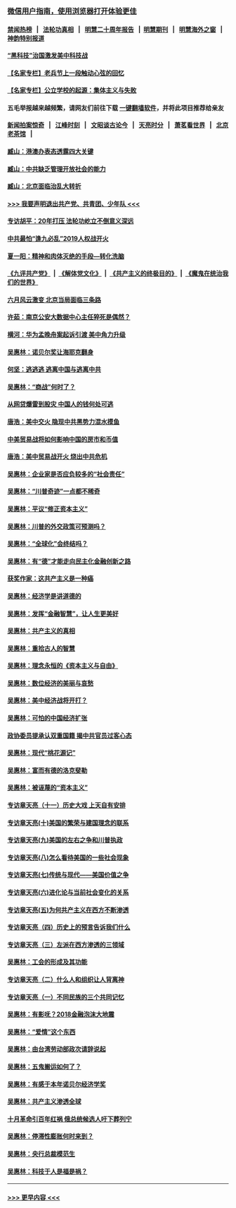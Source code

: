 ### [微信用户指南，使用浏览器打开体验更佳](https://github.com/gfw-breaker/banned-news1/blob/master/indexes/wechat-guide.md?t=0)
#### [禁闻热榜](热点新闻.md?t=0)  &nbsp;&nbsp;|&nbsp;&nbsp; [法轮功真相](https://github.com/gfw-breaker/truth/blob/master/README.md?t=0) &nbsp;&nbsp;|&nbsp;&nbsp; [明慧二十周年报告](https://github.com/gfw-breaker/mh-reports/blob/master/README.md?t=0) &nbsp;&nbsp;|&nbsp;&nbsp;[明慧期刊](https://github.com/gfw-breaker/mh-qikan) &nbsp;&nbsp;|&nbsp;&nbsp; [明慧海外之窗](https://github.com/gfw-breaker/mh-news/blob/master/README.md?t=0) &nbsp;&nbsp;|&nbsp;&nbsp; [神韵特别报道](https://github.com/gfw-breaker/mh-news/blob/master/shenyun.md?t=0)
#### [“黑科技”治国激发美中科技战](../pages/nsc423/n11638056.md?t=02061844) 
#### [【名家专栏】老兵节上一段触动心弦的回忆](../pages/nsc423/n11646016.md?t=02061844) 
#### [【名家专栏】公立学校的起源：集体主义与失败](../pages/nsc423/n11601833.md?t=02061844) 
#### 五毛举报越来越频繁，请网友们前往下载 [一键翻墙软件](https://github.com/gfw-breaker/ssr-accounts)，并将此项目推荐给亲友
#### [新闻拍案惊奇](https://github.com/gfw-breaker/banned-news1/blob/master/pages/link4.md) &nbsp;&nbsp;|&nbsp;&nbsp; [江峰时刻](https://github.com/gfw-breaker/banned-news1/blob/master/pages/link4.md) &nbsp;&nbsp;|&nbsp;&nbsp; [文昭谈古论今](https://github.com/gfw-breaker/banned-news1/blob/master/pages/link4.md) &nbsp;&nbsp;|&nbsp;&nbsp; [天亮时分](https://github.com/gfw-breaker/banned-news1/blob/master/pages/link4.md) &nbsp;&nbsp;|&nbsp;&nbsp; [萧茗看世界](https://github.com/gfw-breaker/banned-news1/blob/master/pages/link4.md) &nbsp;&nbsp;|&nbsp;&nbsp; [北京老茶馆](https://github.com/gfw-breaker/banned-news1/blob/master/pages/link4.md) &nbsp;&nbsp;|&nbsp;&nbsp; 
#### [臧山：港澳办表态透露四大关键](../pages/nsc423/n11421628.md?t=02061844) 
#### [臧山：中共缺乏管理开放社会的能力](../pages/nsc423/n11407457.md?t=02061844) 
#### [臧山：北京面临治乱大转折](../pages/nsc423/n11406895.md?t=02061844) 
#### [>>> 我要声明退出共产党、共青团、少年队 <<<](https://github.com/begood0513/goodnews/blob/master/quit/letter.md) 
#### [专访胡平：20年打压 法轮功屹立不倒意义深远](../pages/nsc423/n11398800.md?t=02061844) 
#### [中共最怕“逢九必乱”2019人权战开火](../pages/nsc423/n11385248.md?t=02061844) 
#### [夏一阳：精神和肉体灭绝的手段—转化洗脑](../pages/nsc423/n11368250.md?t=02061844) 
#### [《九评共产党》](https://github.com/begood0513/9ping.md/blob/master/README.md) &nbsp;|&nbsp; [《解体党文化》](../../../../jtdwh.md/blob/master/README.md)  &nbsp;|&nbsp; [《共产主义的终极目的》](../../../../gczydzjmd.md/blob/master/README.md) &nbsp;|&nbsp; [《魔鬼在统治我们的世界》](../../../../mgztzwmdsj.md/blob/master/README.md) 
#### [六月风云激变 北京当局面临三条路](../pages/nsc423/n11313668.md?t=02061844) 
#### [许茹：南京公安大数据中心主任猝死是偶然？](../pages/nsc423/n11064744.md?t=02061844) 
#### [横河：华为孟晚舟案起诉引渡 美中角力升级](../pages/nsc423/n11027230.md?t=02061844) 
#### [吴惠林：诺贝尔奖让海耶克翻身](../pages/nsc423/n10890049.md?t=02061844) 
#### [何坚：逃逃逃 逃离中国与逃离中共](../pages/nsc423/n10592891.md?t=02061844) 
#### [吴惠林：“商战”何时了？](../pages/nsc423/n10573558.md?t=02061844) 
#### [从网贷爆雷到股灾 中国人的钱何处可逃](../pages/nsc423/n10572800.md?t=02061844) 
#### [唐浩：美中交火 隐现中共黑势力混水摸鱼](../pages/nsc423/n10544040.md?t=02061844) 
#### [中美贸易战将如何影响中国的房市和币值](../pages/nsc423/n10543697.md?t=02061844) 
#### [唐浩：美中贸易战开火 烧出中共危机](../pages/nsc423/n10540126.md?t=02061844) 
#### [吴惠林：企业家是否应负较多的“社会责任”](../pages/nsc423/n10535022.md?t=02061844) 
#### [吴惠林：“川普奇迹”一点都不稀奇](../pages/nsc423/n10512808.md?t=02061844) 
#### [吴惠林：平议“修正资本主义”](../pages/nsc423/n10495724.md?t=02061844) 
#### [吴惠林：川普的外交政策可预测吗？](../pages/nsc423/n10462387.md?t=02061844) 
#### [吴惠林：“全球化”会终结吗？](../pages/nsc423/n10452838.md?t=02061844) 
#### [吴惠林：有“德”才能走向民主化金融创新之路](../pages/nsc423/n10432292.md?t=02061844) 
#### [获奖作家：这共产主义是一种癌](../pages/nsc423/n10431541.md?t=02061844) 
#### [吴惠林：经济学是讲道德的](../pages/nsc423/n10398014.md?t=02061844) 
#### [吴惠林：发挥“金融智慧”，让人生更美好](../pages/nsc423/n10375019.md?t=02061844) 
#### [吴惠林：共产主义的真相](../pages/nsc423/n10351394.md?t=02061844) 
#### [吴惠林：重拾古人的智慧](../pages/nsc423/n10337691.md?t=02061844) 
#### [吴惠林：理念永恒的《资本主义与自由》](../pages/nsc423/n10316274.md?t=02061844) 
#### [吴惠林：数位经济的美丽与哀愁](../pages/nsc423/n10292946.md?t=02061844) 
#### [吴惠林：美中经济战将开打？](../pages/nsc423/n10258825.md?t=02061844) 
#### [吴惠林：可怕的中国经济扩张](../pages/nsc423/n10219147.md?t=02061844) 
#### [政协委员提承认双重国籍 揭中共官员过客心态](../pages/nsc423/n10208809.md?t=02061844) 
#### [吴惠林：现代“桃花源记”](../pages/nsc423/n10185234.md?t=02061844) 
#### [吴惠林：富而有德的洛克斐勒](../pages/nsc423/n10142264.md?t=02061844) 
#### [吴惠林：被诬蔑的“资本主义”](../pages/nsc423/n10124816.md?t=02061844) 
#### [专访章天亮（十一）历史大戏 上天自有安排](../pages/nsc423/n10094905.md?t=02061844) 
#### [专访章天亮(十)美国的繁荣与建国理念的联系](../pages/nsc423/n10094899.md?t=02061844) 
#### [专访章天亮(九)美国的左右之争和川普执政](../pages/nsc423/n10094889.md?t=02061844) 
#### [专访章天亮(八)怎么看待美国的一些社会现象](../pages/nsc423/n10094857.md?t=02061844) 
#### [专访章天亮(七)传统与现代——美国价值之争](../pages/nsc423/n10093140.md?t=02061844) 
#### [专访章天亮(六)进化论与当前社会变化的关系](../pages/nsc423/n10092036.md?t=02061844) 
#### [专访章天亮(五)为何共产主义在西方不断渗透](../pages/nsc423/n10083620.md?t=02061844) 
#### [专访章天亮（四）历史上的预言告诉我们什么](../pages/nsc423/n10083606.md?t=02061844) 
#### [专访章天亮（三）左派在西方渗透的三领域](../pages/nsc423/n10081115.md?t=02061844) 
#### [吴惠林：工会的形成及其功能](../pages/nsc423/n10080633.md?t=02061844) 
#### [专访章天亮（二）什么人和组织让人背离神](../pages/nsc423/n10076637.md?t=02061844) 
#### [专访章天亮（一）不同民族的三个共同记忆](../pages/nsc423/n10074188.md?t=02061844) 
#### [吴惠林：有影呒？2018金融泡沫大地震](../pages/nsc423/n10040534.md?t=02061844) 
#### [吴惠林：“爱情”这个东西](../pages/nsc423/n10019423.md?t=02061844) 
#### [吴惠林：由台湾劳动部政次请辞说起](../pages/nsc423/n9979679.md?t=02061844) 
#### [吴惠林：五鬼搬运如何了？](../pages/nsc423/n9925338.md?t=02061844) 
#### [吴惠林：有感于本年诺贝尔经济学奖](../pages/nsc423/n9871883.md?t=02061844) 
#### [吴惠林：共产主义渗透全球](../pages/nsc423/n9812748.md?t=02061844) 
#### [十月革命引百年红祸 俄总统候选人吁下葬列宁](../pages/nsc423/n9810182.md?t=02061844) 
#### [吴惠林：停滞性膨胀何时来到？](../pages/nsc423/n9764136.md?t=02061844) 
#### [吴惠林：央行总裁模范生](../pages/nsc423/n9728134.md?t=02061844) 
#### [吴惠林：科技于人是福是祸？](../pages/nsc423/n9672982.md?t=02061844) 

----
#### [ >>> 更早内容 <<< ](../indexes/nsc423-earlier.md)

